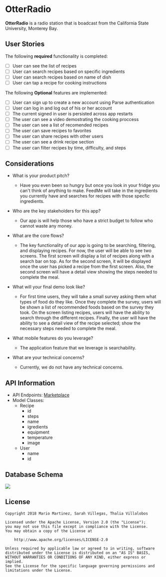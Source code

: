 # OtterRadio

**OtterRadio** is a radio station that is boadcast from the California State University, Monterey Bay.

## User Stories

The following **required** functionality is completed:

- [ ] User can see the list of recipes
- [ ] User can search recipes based on specific ingredients
- [ ] User can search recipes based on name of dish
- [ ] User can tap a recipe for cooking instructions

The following **Optional** features are implemented:

- [ ] User can sign up to create a new account using Parse authentication
- [ ] User can log in and log out of his or her account
- [ ] The current signed in user is persisted across app restarts
- [ ] The user can see a video demostrating the cooking proccess
- [ ] The user can see a list of recomended recipes
- [ ] The user can save recipes to favorites
- [ ] The user can share recipes with other users
- [ ] The user can see a drink recipe section
- [ ] The user can filter recipes by time, difficulty, and steps

## Considerations
- What is your product pitch?
   * Have you even been so hungry but once you look in your fridge you can't think of anything to make. FeedMe will take in the ingredients you currently have and searches for recipes with those specfic ingredients. 
- Who are the key stakeholders for this app?
   * Our app is will help those who have a strict budget to follow who cannot waste any money. 
- What are the core flows? 
    * The key functionality of our app is going to be searching, filtering, and displaying recipes.  For now, the user will be able to see   two screens. The first screen will display a list of recipes along with a search bar on top. As for the second screen, it will be       displayed once the user has picked a recipe from the first screen.  Also, the second screen will have a detail view showing the steps   needed to complete the meal.

- What will your final demo look like? 
    * For first time users, they will take a small survey asking them what types of food do they like. Once they complete the survey, users   will be shown a list of recommended foods based on the survey they took. On the screen listing recipes, users will have the ability to   search through the different recipes. Finally, the user will have the ability to see a detail view of the recipe selected; show the     necessary steps needed to complete the meal.
- What mobile features do you leverage?
   * The application feature that we leverage is searchability.  
- What are your technical concerns?
   * Currently, we do not have any technical concerns.  

## API Information
- API Endpoints: [Marketplace](https://spoonacular-recipe-food-nutrition-v1.p.mashape.com/recipes/{id}/analyzedInstructions) 
- Model Classes:
  * Recipe 
    - id
    - steps
    - name
    - igredients
    - equipment 
    - temperature
    - image
  * User
    - name
    - id

## Database Schema 
<img src="http://i66.tinypic.com/xlxuv6.png">


## License

    Copyright 2018 Mario Martinez, Sarah Villegas, Thalia Villalobos 

    Licensed under the Apache License, Version 2.0 (the "License");
    you may not use this file except in compliance with the License.
    You may obtain a copy of the License at

        http://www.apache.org/licenses/LICENSE-2.0

    Unless required by applicable law or agreed to in writing, software
    distributed under the License is distributed on an "AS IS" BASIS,
    WITHOUT WARRANTIES OR CONDITIONS OF ANY KIND, either express or implied.
    See the License for the specific language governing permissions and
    limitations under the License.
